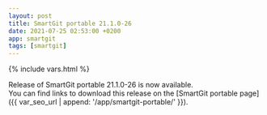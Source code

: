 ```yaml
---
layout: post
title: SmartGit portable 21.1.0-26
date: 2021-07-25 02:53:00 +0200
app: smartgit
tags: [smartgit]
---
```

{% include vars.html %}

Release of SmartGit portable 21.1.0-26 is now available.<br />
You can find links to download this release on the [SmartGit portable page]({{ var_seo_url | append: '/app/smartgit-portable/' }}).
